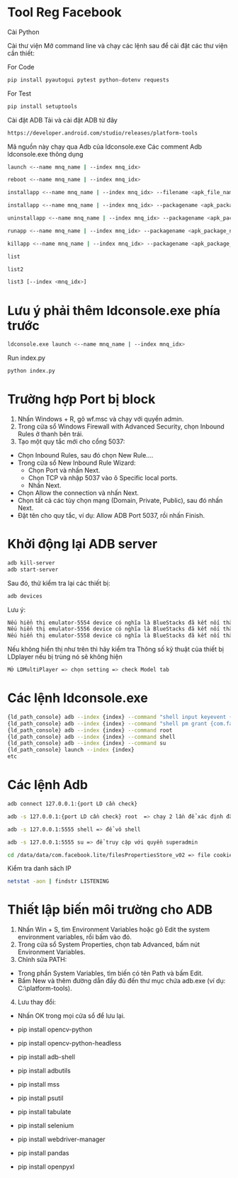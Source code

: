 # Tool Reg Facebook

Cài Python 

Cài thư viện
Mở command line và chạy các lệnh sau để cài đặt các thư viện cần thiết:

For Code
```sh
pip install pyautogui pytest python-dotenv requests
```
For Test
```sh
pip install setuptools
```

Cài đặt ADB
Tải và cài đặt ADB từ đây
```sh
https://developer.android.com/studio/releases/platform-tools
```
Mã nguồn này chạy qua Adb của ldconsole.exe
Các comment Adb ldconsole.exe thông dụng
```sh
launch <--name mnq_name | --index mnq_idx>

reboot <--name mnq_name | --index mnq_idx>

installapp <--name mnq_name | --index mnq_idx> --filename <apk_file_name>

installapp <--name mnq_name | --index mnq_idx> --packagename <apk_package_name>

uninstallapp <--name mnq_name | --index mnq_idx> --packagename <apk_package_name>

runapp <--name mnq_name | --index mnq_idx> --packagename <apk_package_name>

killapp <--name mnq_name | --index mnq_idx> --packagename <apk_package_name>

list

list2

list3 [--index <mnq_idx>]

```
# Lưu ý phải thêm ldconsole.exe phía trước 
```sh
ldconsole.exe launch <--name mnq_name | --index mnq_idx>
```


Run index.py
```sh
python index.py
```

# Trường hợp Port bị block
1. Nhấn Windows + R, gõ wf.msc và chạy với quyền admin.
2. Trong cửa sổ Windows Firewall with Advanced Security, chọn Inbound Rules ở thanh bên trái.
3. Tạo một quy tắc mới cho cổng 5037:
- Chọn Inbound Rules, sau đó chọn New Rule....
- Trong cửa sổ New Inbound Rule Wizard:
  - Chọn Port và nhấn Next.
  - Chọn TCP và nhập 5037 vào ô Specific local ports.
  - Nhấn Next.
- Chọn Allow the connection và nhấn Next.
- Chọn tất cả các tùy chọn mạng (Domain, Private, Public), sau đó nhấn Next.
- Đặt tên cho quy tắc, ví dụ: Allow ADB Port 5037, rồi nhấn Finish.

# Khởi động lại ADB server
```sh
adb kill-server
adb start-server
```
Sau đó, thử kiểm tra lại các thiết bị:
```sh
adb devices
```
Lưu ý:
```sh
Nếu hiển thị emulator-5554 device có nghĩa là BlueStacks đã kết nối thành công.
Nếu hiển thị emulator-5556 device có nghĩa là BlueStacks đã kết nối thành công.
Nếu hiển thị emulator-5558 device có nghĩa là BlueStacks đã kết nối thành công.
```
Nếu không hiển thị như trên thì hãy kiểm tra Thông số kỹ thuật của thiết bị LDplayer nếu bị trùng nó sẽ không hiện
```sh
Mở LDMultiPlayer => chọn setting => check Model tab
```
# Các lệnh ldconsole.exe
```sh
{ld_path_console} adb --index {index} --command "shell input keyevent {keycode}"
{ld_path_console} adb --index {index} --command "shell pm grant {com.facebook.lite} {android.permission.READ_CONTACTS}"
{ld_path_console} adb --index {index} --command root
{ld_path_console} adb --index {index} --command shell
{ld_path_console} adb --index {index} --command su
{ld_path_console} launch --index {index}
etc
```

# Các lệnh Adb
```sh
adb connect 127.0.0.1:{port LD cần check}

adb -s 127.0.0.1:{port LD cần check} root  => chạy 2 lần để xác định đã root hay chưa

adb -s 127.0.0.1:5555 shell => để vô shell

adb -s 127.0.0.1:5555 su => để truy cập với quyền superadmin

cd /data/data/com.facebook.lite/filesPropertiesStore_v02 => file cookie của facebook
```


Kiểm tra danh sách IP

```sh
netstat -aon | findstr LISTENING
```

# Thiết lập biến môi trường cho ADB

1. Nhấn Win + S, tìm Environment Variables hoặc gõ Edit the system environment variables, rồi bấm vào đó.
2. Trong cửa sổ System Properties, chọn tab Advanced, bấm nút Environment Variables.
3. Chỉnh sửa PATH:
- Trong phần System Variables, tìm biến có tên Path và bấm Edit.
- Bấm New và thêm đường dẫn đầy đủ đến thư mục chứa adb.exe (ví dụ: C:\platform-tools).
4. Lưu thay đổi:
- Nhấn OK trong mọi cửa sổ để lưu lại.

- pip install opencv-python
- pip install opencv-python-headless
- pip install adb-shell
- pip install adbutils
- pip install mss
- pip install psutil
- pip install tabulate
- pip install selenium
- pip install webdriver-manager
- pip install pandas
- pip install openpyxl
